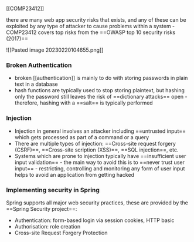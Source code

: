 [[COMP23412]]

there are many web app security risks that exists, and any of these can be exploited by any type of attacker to cause problems within a system - COMP23412 covers top risks from the ==OWASP top 10 security risks (2017)==

![[Pasted image 20230220104655.png]]

### Broken Authentication
- broken [[authentication]] is mainly to do with storing passwords in plain text in a database
- hash functions are typically used to stop storing plaintext, but hashing only the password still leaves the risk of ==dictionary attacks== open - therefore, hashing with a ==salt== is typically performed

### Injection
- Injection in general involves an attacker including ==untrusted input== which gets processed as part of a command or a query
- There are multiple types of injection: ==Cross-site request forgery (CSRF)==, ==Cross-site scription (XSS)==, ==SQL injection==, etc.
- Systems which are prone to injection typically have ==insufficient user input validation== - the main way to avoid this is to ==never trust user input== - restricting, controlling and monitoring any form of user input helps to avoid an application from getting hacked

### Implementing security in Spring
Spring supports all major web security practices, these are provided by the ==Spring Security project==:
- Authentication: form-based login via session cookies, HTTP basic
- Authorisation: role creation
- Cross-site Request Forgery Protection